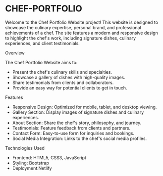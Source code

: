 # CHEF-PORTFOLIO
Welcome to the Chef Portfolio Website project! This website is designed to showcase the culinary expertise, personal brand, and professional achievements of a chef. The site features a modern and responsive design to highlight the chef's work, including signature dishes, culinary experiences, and client testimonials.

Overview

The Chef Portfolio Website aims to:

- Present the chef's culinary skills and specialties.
- Showcase a gallery of dishes with high-quality images.
- Share testimonials from clients and collaborators.
- Provide an easy way for potential clients to get in touch.

Features

- Responsive Design: Optimized for mobile, tablet, and desktop viewing.
- Gallery Section: Display images of signature dishes and culinary experiences.
- About Section: Share the chef's story, philosophy, and journey.
- Testimonials: Feature feedback from clients and partners.
- Contact Form: Easy-to-use form for inquiries and bookings.
- Social Media Integration: Links to the chef's social media profiles.

Technologies Used

- Frontend: HTML5, CSS3, JavaScript
- Styling: Bootstrap 
- Deployment:Netlify


